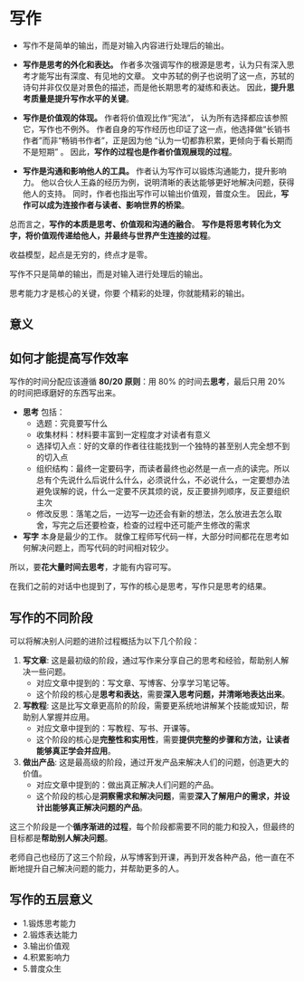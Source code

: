 # 写作

- 写作不是简单的输出，而是对输入内容进行处理后的输出。

- **写作是思考的外化和表达。** 作者多次强调写作的根源是思考，认为只有深入思考才能写出有深度、有见地的文章。 文中苏轼的例子也说明了这一点，苏轼的诗句并非仅仅是对景色的描述，而是他长期思考的凝练和表达。 因此，**提升思考质量是提升写作水平的关键**。
- **写作是价值观的体现。**  作者将价值观比作“宪法”， 认为所有选择都应该参照它，写作也不例外。 作者自身的写作经历也印证了这一点，他选择做“长销书作者”而非“畅销书作者”，正是因为他 “认为一切都靠积累，更倾向于看长期而不是短期” 。 因此，**写作的过程也是作者价值观展现的过程**。
- **写作是沟通和影响他人的工具。** 作者认为写作可以锻炼沟通能力，提升影响力。 他以合伙人王淼的经历为例，说明清晰的表达能够更好地解决问题，获得他人的支持。 同时，作者也指出写作可以输出价值观，普度众生。 因此，**写作可以成为连接作者与读者、影响世界的桥梁**。

总而言之，**写作的本质是思考、价值观和沟通的融合**。  **写作是将思考转化为文字，将价值观传递给他人，并最终与世界产生连接的过程**。



收益模型，起点是无穷的，终点才是零。

写作不只是简单的输出，而是对输入进行处理后的输出。

思考能力才是核心的关键，你要 个精彩的处理，你就能精彩的输出。

## 意义



## 如何才能提高写作效率

写作的时间分配应该遵循 **80/20 原则**：用 80% 的时间去**思考**，最后只用 20% 的时间把琢磨好的东西写出来。

- **思考** 包括：
  - 选题：究竟要写什么
  - 收集材料：材料要丰富到一定程度才对读者有意义
  - 选择切入点：好的文章的作者往往能找到一个独特的甚至别人完全想不到的切入点
  - 组织结构：最终一定要码字，而读者最终也必然是一点一点的读完。所以总有个先说什么后说什么什么，必须说什么，不必说什么，一定要想办法避免误解的说，什么一定要不厌其烦的说，反正要排列顺序，反正要组织主次
  - 修改反思：落笔之后，一边写一边还会有新的想法，怎么放进去怎么取舍，写完之后还要检查，检查的过程中还可能产生修改的需求
- **写字** 本身是最少的工作。 就像工程师写代码一样，大部分时间都花在思考如何解决问题上，而写代码的时间相对较少。

所以，要**花大量时间去思考**，才能有内容可写。

在我们之前的对话中也提到了，写作的核心是思考，写作只是思考的结果。

## 写作的不同阶段

可以将解决别人问题的进阶过程概括为以下几个阶段：

1. **写文章**:  这是最初级的阶段，通过写作来分享自己的思考和经验，帮助别人解决一些问题。
   - 对应文章中提到的：写文章、写博客、分享学习笔记等。
   - 这个阶段的核心是**思考和表达**，需要**深入思考问题，并清晰地表达出来**。
2. **写教程**:  这是比写文章更高阶的阶段，需要更系统地讲解某个技能或知识，帮助别人掌握并应用。
   - 对应文章中提到的：写教程、写书、开课等。
   - 这个阶段的核心是**完整性和实用性**，需要**提供完整的步骤和方法，让读者能够真正学会并应用**。
3. **做出产品**: 这是最高级的阶段，通过开发产品来解决人们的问题，创造更大的价值。
   - 对应文章中提到的：做出真正解决人们问题的产品。
   - 这个阶段的核心是**洞察需求和解决问题**，需要**深入了解用户的需求，并设计出能够真正解决问题的产品**。

这三个阶段是一个**循序渐进的过程**，每个阶段都需要不同的能力和投入，但最终的目标都是**帮助别人解决问题**。

老师自己也经历了这三个阶段，从写博客到开课，再到开发各种产品，他一直在不断地提升自己解决问题的能力，并帮助更多的人。

## 写作的五层意义

- 1.锻炼思考能力
- 2.锻炼表达能力
- 3.输出价值观
- 4.积累影响力
- 5.普度众生

